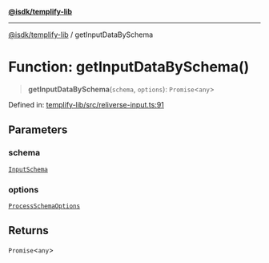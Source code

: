 [**@isdk/templify-lib**](../README.md)

***

[@isdk/templify-lib](../globals.md) / getInputDataBySchema

# Function: getInputDataBySchema()

> **getInputDataBySchema**(`schema`, `options`): `Promise`\<`any`\>

Defined in: [templify-lib/src/reliverse-input.ts:91](https://github.com/isdk/templify-lib.js/blob/8536a8d22a86abe93a71a559c282ac2c3f8e537c/src/reliverse-input.ts#L91)

## Parameters

### schema

[`InputSchema`](../interfaces/InputSchema.md)

### options

[`ProcessSchemaOptions`](../interfaces/ProcessSchemaOptions.md)

## Returns

`Promise`\<`any`\>
